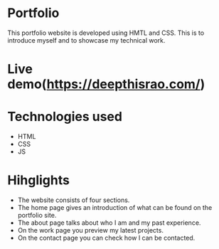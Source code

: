 # Portfolio
This portfolio website is developed using HMTL and CSS. This is to introduce myself and to showcase my technical work.

# Live demo(https://deepthisrao.com/)

# Technologies used
* HTML
* CSS
* JS

# Hihglights
* The website consists of four sections.
* The home page gives an introduction of what can be found on the portfolio site.
* The about page talks about who I am and my past experience.
* On the work page you preview my latest projects.
* On the contact page you can check how I can be contacted.